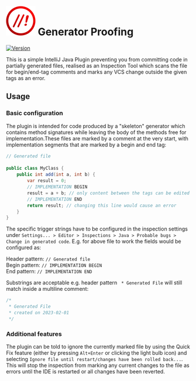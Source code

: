 # <img src="./src/main/resources/META-INF/pluginIcon.svg" alt="logo"> Generator Proofing


[![Version](https://img.shields.io/jetbrains/plugin/v/22079-generator-proofing)](https://plugins.jetbrains.com/plugin/22079-generator-proofing)


This is a simple IntelliJ Java Plugin preventing you from committing code in partially generated files, realised
as an Inspection Tool which scans the file for begin/end-tag comments and marks any VCS change outside the given tags as an
error.

## Usage

### Basic configuration

The plugin is intended for code produced by a "skeleton" generator which contains method signatures while leaving the body of the methods free for implementation.These files are marked by a comment at the very start, with implementation segments that are marked by a begin and end tag:

```java
// Generated file

public class MyClass {
    public int add(int a, int b) {
        var result = 0;
        // IMPLEMENTATION BEGIN
        result = a + b; // only content between the tags can be edited
        // IMPLEMENTATION END
        return result; // changing this line would cause an error
    }
}
```

The specific trigger strings have to be configured in the inspection settings under `Settings... > Editor > Inspections > Java > Probable bugs > Change in generated code`.
E.g. for above file to work the fields would be configured as:

Header pattern: `// Generated file`  
Begin pattern: `// IMPLEMENTATION BEGIN`  
End pattern: `// IMPLEMENTATION END`

Substrings are acceptable e.g. header pattern ` * Generated File` will still match inside a multiline comment:

```java
/*
 * Generated File
 * created on 2023-02-01
 */
```

### Additional features

The plugin can be told to ignore the currently marked file by using the Quick Fix feature (either by pressing `Alt+Enter` or clicking the light bulb icon) and selecting `Ignore file until restart/changes have been rolled back...`.
This will stop the inspection from marking any current changes to the file as errors until the IDE is restarted or all changes have been reverted.
